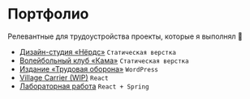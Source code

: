 # Портфолио
Релевантные для трудоустройства проекты, которые я выполнял :briefcase:

- [Дизайн-студия «Нёрдс»](https://github.com/slamach/htmlacademy-nerds) `Статическая верстка`
- [Волейбольный клуб «Кама»](https://github.com/slamach/volleyball-website) `Статическая верстка`
- [Издание «Трудовая оборона»](https://oborona.media) `WordPress`
- [Village Carrier (WIP)](https://github.com/slamach/village-carrier) `React`
- [Лабораторная работа](https://github.com/slamach/web-labs/tree/main/web-lab4) `React + Spring`
